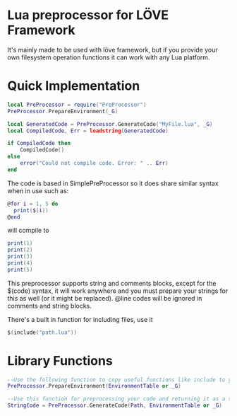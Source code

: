 # Lua preprocessor for LÖVE Framework

It's mainly made to be used with löve framework, but if you provide your own filesystem operation functions it can work with any Lua platform.

Quick Implementation
===========
```lua
local PreProcessor = require("PreProcessor")
PreProcessor.PrepareEnvironment(_G)

local GeneratedCode = PreProcessor.GenerateCode("MyFile.lua", _G)
local CompiledCode, Err = loadstring(GeneratedCode)

if CompiledCode then
	CompiledCode()
else
	error("Could not compile code. Error: " .. Err)
end
```

The code is based in SimplePreProcessor so it does share similar syntax when in use such as:

```lua
@for i = 1, 5 do
  print($(i))
@end
```

will compile to

```lua
print(1)
print(2)
print(3)
print(4)
print(5)
```

This preprocessor supports string and comments blocks, except for the $(code) syntax, it will work anywhere and you must prepare your strings for this as well (or it might be replaced). @line codes will be ignored in comments and string blocks.

There's a built in function for including files, use it

```lua
$(include("path.lua"))
```

Library Functions
===========
```lua
--Use the following function to copy useful functions like include to your preprocessing environment:
PreProcessor.PrepareEnvironment(EnvironmentTable or _G)

--Use this function for preprocessing your code and returning it as a string, the path provided must contain the extension.
StringCode = PreProcessor.GenerateCode(Path, EnvironmentTable or _G)
```

